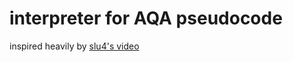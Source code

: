 # interpreter for AQA pseudocode

inspired heavily by [slu4's video](https://www.youtube.com/watch?v=LgsW0eGk-6U)
